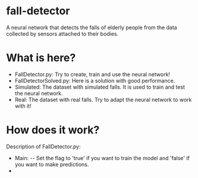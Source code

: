 # fall-detector
A neural network that detects the falls of elderly people from the data collected by sensors attached to their bodies.

# What is here?
- FallDetector.py: Try to create, train and use the neural network!
- FallDetectorSolved.py: Here is a solution with good performance.
- Simulated: The dataset with simulated falls. It is used to train and test the neural network.
- Real: The dataset with real falls. Try to adapt the neural network to work with it!

# How does it work?
Description of FallDetector.py:
- Main: 
-- Set the flag to 'true' if you want to train the model and 'false' if you want to make predictions.
- 
